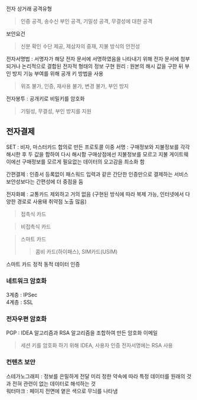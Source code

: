 전자 상거래 공격유형

> 인증 공격,
> 송수신 부인 공격,
> 기밀성 공격,
> 무결성에 대한 공격

보안요건

> 신분 확인 수단 제공,
> 제삼자의 중재,
> 지불 방식의 안전성

전자서명법 : 서명자가 해당 전자 문서에 서명하였음을 나타내기 위해 전자 문서에 첨부되거나 논리적으로 결합된 전자적 형태의 정보
구현 원리 : 원본의 해시 값을 구한 뒤 부인 방지 기능 부여를 위해 공개 키 방법을 사용

> 위조 불가, 인증, 재사용 불가, 변경 불가, 부인 방지

전자봉투 : 공개키로 비밀키를 암호화

> 기밀성, 무결성, 부인 방지를 지원

## 전자결제

SET : 비자, 마스터카드 합의로 만든 프로토콜
이중 서명 : 구매정보와 지불정보를 각각 해시한 후 두 값을 합하여 다시 해시함
구매상점에선 지불정보를 모르고 지불 게이트웨이에선 구매정보를 모르게 필요없는 데이터의 오고감을 최소화 함

간편결제 : 인증서 등록없이 패스워드 입력과 같은 간단한 인증만으로 결제하는 서비스 보안성보다는 간편성에 더 중점을 둠

전자화폐 : 교통카드 제외하고 거의 없음 (구현된 방식에 따라 복제 가능, 인터넷에서 다양한 경로로 사용돼 취약점 노출 많음)

> 접촉식 카드

> 비접촉식 카드

> 스마트 카드
>
> > 콤비 카드(하이패스),
> > SIM카드(USIM)

스마트 카드 정적 동적 데이터 인증

### 네트워크 암호화

3계층 : IPSec\
4계층 : SSL

### 전자우편 암호화

PGP : IDEA 알고리즘과 RSA 알고리즘을 조합하여 만든 암호화 이메일

> 세션 키를 암호화 하기 위해 IDEA, 사용자 인증 전자서명에는 RSA 사용

### 컨텐츠 보안

스테가노그래피 : 정보를 은밀하게 전달 미리 정한 약속에 따라 특정 데이터를 원래의 것과 전혀 관련이 없는 데이터로 해석하는 것\
워터마크 : 페이지 전면에 옅은 색으로 무늬를 나타냄
